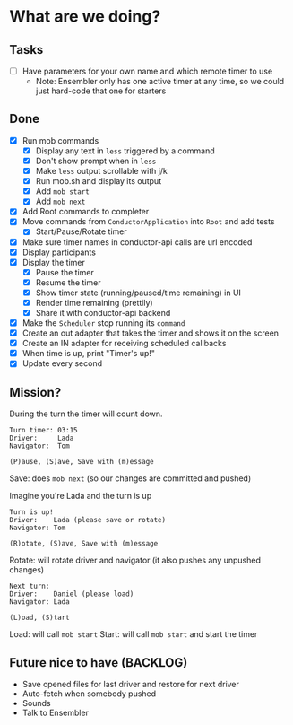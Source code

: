 # What are we doing?

## Tasks

- [ ] Have parameters for your own name and which remote timer to use
  - Note: Ensembler only has one active timer at any time, so we could just
    hard-code that one for starters

## Done

- [X] Run mob commands
  - [X] Display any text in `less` triggered by a command
  - [X] Don't show prompt when in `less`
  - [X] Make `less` output scrollable with j/k
  - [X] Run mob.sh and display its output
  - [X] Add `mob start`
  - [X] Add `mob next`
- [X] Add Root commands to completer
- [X] Move commands from `ConductorApplication` into `Root` and add tests
  - [X] Start/Pause/Rotate timer
- [X] Make sure timer names in conductor-api calls are url encoded
- [X] Display participants
- [X] Display the timer
  - [X] Pause the timer
  - [X] Resume the timer
  - [X] Show timer state (running/paused/time remaining) in UI
  - [X] Render time remaining (prettily)
  - [X] Share it with conductor-api backend
- [X] Make the `Scheduler` stop running its `command`
- [X] Create an out adapter that takes the timer and shows it on the screen
- [X] Create an IN adapter for receiving scheduled callbacks
- [X] When time is up, print "Timer's up!"
- [X] Update every second

## Mission?

During the turn the timer will count down.
```text
Turn timer: 03:15
Driver:     Lada
Navigator:  Tom

(P)ause, (S)ave, Save with (m)essage
```

Save: does `mob next` (so our changes are committed and pushed)

Imagine you're Lada and the turn is up

```text
Turn is up!
Driver:    Lada (please save or rotate)
Navigator: Tom

(R)otate, (S)ave, Save with (m)essage
```

Rotate: will rotate driver and navigator (it also pushes any unpushed changes)

```text
Next turn:
Driver:    Daniel (please load)
Navigator: Lada

(L)oad, (S)tart
```

Load: will call `mob start`
Start: will call `mob start` and start the timer

## Future nice to have (BACKLOG)

- Save opened files for last driver and restore for next driver
- Auto-fetch when somebody pushed
- Sounds
- Talk to Ensembler
